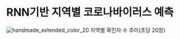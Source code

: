 # RNN기반 지역별 코로나바이러스 예측

![handmade_extended_color_20](https://user-images.githubusercontent.com/30429632/88447006-e3629c80-ce69-11ea-9f66-3fc666da54c0.gif) 
지역별 확진자 수 추이(초당 20장)
